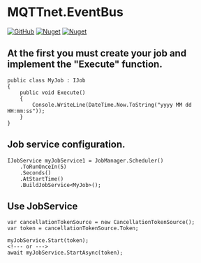 # MQTTnet.EventBus
[![GitHub](https://img.shields.io/github/license/arttonoyan/Scheduler.svg)](https://github.com/arttonoyan/Scheduler/blob/master/LICENSE)
[![Nuget](https://img.shields.io/nuget/v/.svg)](https://www.nuget.org/packages/Artnix.SchedulerFramework/)
[![Nuget](https://img.shields.io/nuget/dt/Scheduler.svg)](https://www.nuget.org/packages/Artnix.SchedulerFramework/)

## At the first you must create your job and implement the "Execute" function.

```
public class MyJob : IJob
{
    public void Execute()
    {
        Console.WriteLine(DateTime.Now.ToString("yyyy MM dd HH:mm:ss"));
    }
}
```

## Job service configuration.

```
IJobService myJobService1 = JobManager.Scheduler()
    .ToRunOnceIn(5)
    .Seconds()
    .AtStartTime()
    .BuildJobService<MyJob>();
```

## Use JobService

```
var cancellationTokenSource = new CancellationTokenSource();
var token = cancellationTokenSource.Token;
```

```
myJobService.Start(token);
<!--- or --->
await myJobService.StartAsync(token);
```
